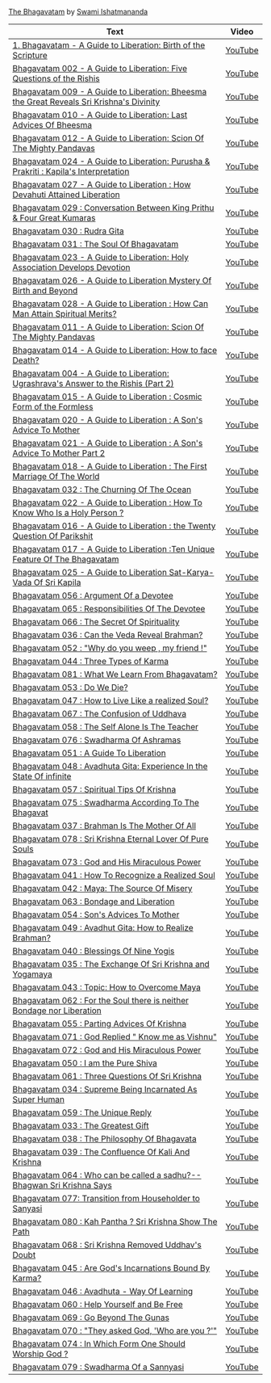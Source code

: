 
[The Bhagavatam](https://en.wikipedia.org/wiki/Bhagavata_Purana) by [Swami Ishatmananda](https://chicagovedanta.org/swami_ishatmananda.html) 

<!--table_content-->

<!--table_content--><!--table_content--><table style="width:100%" id="j_table"><thead><tr><th>Text</th><th>Video</th></tr></thead><tr><td><a href="./Video-1 " target="_black"> 1. Bhagavatam - A Guide to Liberation: Birth of the Scripture</a></td><td><a href="https://www.youtube.com/watch?v=fsiMIuTBrfA " target="_black"> YouTube</a></td></tr><tr><td><a href="./Video-2 " target="_black"> Bhagavatam 002 - A Guide to Liberation: Five Questions of the Rishis</a></td><td><a href="https://www.youtube.com/watch?v=rq_H8sioIMQ " target="_black"> YouTube</a></td></tr><tr><td><a href="./Video-5 " target="_black"> Bhagavatam 009 - A Guide to Liberation: Bheesma the Great Reveals Sri Krishna's Divinity</a></td><td><a href="https://www.youtube.com/watch?v=7WJWzAfBUV4 " target="_black"> YouTube</a></td></tr><tr><td><a href="./Video-6 " target="_black"> Bhagavatam 010 - A Guide to Liberation: Last Advices Of Bheesma</a></td><td><a href="https://www.youtube.com/watch?v=7oyfKxYAYrw " target="_black"> YouTube</a></td></tr><tr><td><a href="./Video-7 " target="_black"> Bhagavatam 012 - A Guide to Liberation: Scion Of The Mighty Pandavas</a></td><td><a href="https://www.youtube.com/watch?v=Jss-LQCyBW0 " target="_black"> YouTube</a></td></tr><tr><td><a href="./Video-8 " target="_black"> Bhagavatam 024 - A Guide to Liberation:  Purusha & Prakriti : Kapila's Interpretation</a></td><td><a href="https://www.youtube.com/watch?v=5fzY1XSS_7g " target="_black"> YouTube</a></td></tr><tr><td><a href="./Video-9 " target="_black"> Bhagavatam 027 - A Guide to Liberation : How Devahuti Attained Liberation</a></td><td><a href="https://www.youtube.com/watch?v=D99atc8jk9E " target="_black"> YouTube</a></td></tr><tr><td><a href="./Video-10 " target="_black"> Bhagavatam 029 : Conversation Between King Prithu & Four Great Kumaras</a></td><td><a href="https://www.youtube.com/watch?v=ErG1OJlZVJo " target="_black"> YouTube</a></td></tr><tr><td><a href="./Video-11 " target="_black"> Bhagavatam 030 : Rudra Gita</a></td><td><a href="https://www.youtube.com/watch?v=CSKGHuXspcA " target="_black"> YouTube</a></td></tr><tr><td><a href="./Video-12 " target="_black"> Bhagavatam 031 : The Soul Of Bhagavatam</a></td><td><a href="https://www.youtube.com/watch?v=KRcyMprw3pk " target="_black"> YouTube</a></td></tr><tr><td><a href="./Video-13 " target="_black"> Bhagavatam 023 - A Guide to Liberation: Holy Association Develops Devotion</a></td><td><a href="https://www.youtube.com/watch?v=LegHC0f2Zxc " target="_black"> YouTube</a></td></tr><tr><td><a href="./Video-14 " target="_black"> Bhagavatam 026 - A Guide to Liberation Mystery Of Birth and Beyond</a></td><td><a href="https://www.youtube.com/watch?v=Q2rnUrmbRfY " target="_black"> YouTube</a></td></tr><tr><td><a href="./Video-16 " target="_black"> Bhagavatam 028 - A Guide to Liberation : How Can Man Attain Spiritual Merits?</a></td><td><a href="https://www.youtube.com/watch?v=V1Mox3isJjE " target="_black"> YouTube</a></td></tr><tr><td><a href="./Video-18 " target="_black"> Bhagavatam 011 - A Guide to Liberation: Scion Of The Mighty Pandavas</a></td><td><a href="https://www.youtube.com/watch?v=cvH0bouXHTY " target="_black"> YouTube</a></td></tr><tr><td><a href="./Video-19 " target="_black"> Bhagavatam 014 - A Guide to Liberation: How to face Death?</a></td><td><a href="https://www.youtube.com/watch?v=WACGvAU1NSg " target="_black"> YouTube</a></td></tr><tr><td><a href="./Video-21 " target="_black"> Bhagavatam 004 - A Guide to Liberation: Ugrashrava's Answer to the Rishis (Part 2)</a></td><td><a href="https://www.youtube.com/watch?v=iHkJTeUzbfY " target="_black"> YouTube</a></td></tr><tr><td><a href="./Video-22 " target="_black"> Bhagavatam 015 - A Guide to Liberation :  Cosmic Form of the Formless</a></td><td><a href="https://www.youtube.com/watch?v=YezwBtEgOiI " target="_black"> YouTube</a></td></tr><tr><td><a href="./Video-23 " target="_black"> Bhagavatam 020 - A Guide to Liberation : A Son's Advice To Mother</a></td><td><a href="https://www.youtube.com/watch?v=b9PnMqFFbMY " target="_black"> YouTube</a></td></tr><tr><td><a href="./Video-24 " target="_black"> Bhagavatam 021 - A Guide to Liberation : A Son's Advice To Mother Part 2</a></td><td><a href="https://www.youtube.com/watch?v=_Kv-mW2ckeU " target="_black"> YouTube</a></td></tr><tr><td><a href="./Video-25 " target="_black"> Bhagavatam 018 - A Guide to Liberation : The First Marriage Of The World</a></td><td><a href="https://www.youtube.com/watch?v=e8v5ExW-3lA " target="_black"> YouTube</a></td></tr><tr><td><a href="./Video-28 " target="_black"> Bhagavatam 032 : The Churning Of The Ocean</a></td><td><a href="https://www.youtube.com/watch?v=mCeLB0U4lsY " target="_black"> YouTube</a></td></tr><tr><td><a href="./Video-29 " target="_black"> Bhagavatam 022 - A Guide to Liberation : How To Know Who Is a Holy Person ?</a></td><td><a href="https://www.youtube.com/watch?v=qoqKf6rBeAg " target="_black"> YouTube</a></td></tr><tr><td><a href="./Video-30 " target="_black"> Bhagavatam 016 - A Guide to Liberation : the Twenty Question Of Parikshit</a></td><td><a href="https://www.youtube.com/watch?v=zkkVXjx4jRI " target="_black"> YouTube</a></td></tr><tr><td><a href="./Video-31 " target="_black"> Bhagavatam 017 - A Guide to Liberation :Ten Unique Feature Of The Bhagavatam</a></td><td><a href="https://www.youtube.com/watch?v=tJ41UHnKRBI " target="_black"> YouTube</a></td></tr><tr><td><a href="./Video-32 " target="_black"> Bhagavatam 025 - A Guide to Liberation Sat-Karya-Vada Of Sri Kapila</a></td><td><a href="https://www.youtube.com/watch?v=x84VZJgMERA " target="_black"> YouTube</a></td></tr><tr><td><a href="./Video-33 " target="_black"> Bhagavatam 056 : Argument Of a Devotee</a></td><td><a href="https://www.youtube.com/watch?v=0S5LVJbOWn0 " target="_black"> YouTube</a></td></tr><tr><td><a href="./Video-34 " target="_black"> Bhagavatam 065 : Responsibilities Of The Devotee</a></td><td><a href="https://www.youtube.com/watch?v=-5SNInj8lrg " target="_black"> YouTube</a></td></tr><tr><td><a href="./Video-35 " target="_black"> Bhagavatam 066 : The Secret Of Spirituality</a></td><td><a href="https://www.youtube.com/watch?v=-HhnLjnQ5s8 " target="_black"> YouTube</a></td></tr><tr><td><a href="./Video-36 " target="_black"> Bhagavatam 036  :  Can the Veda Reveal Brahman?</a></td><td><a href="https://www.youtube.com/watch?v=2Ou2sce9irQ " target="_black"> YouTube</a></td></tr><tr><td><a href="./Video-37 " target="_black"> Bhagavatam 052 : "Why do you weep , my friend !"</a></td><td><a href="https://www.youtube.com/watch?v=6wFRLJ5umf4 " target="_black"> YouTube</a></td></tr><tr><td><a href="./Video-38 " target="_black"> Bhagavatam 044 : Three Types of Karma</a></td><td><a href="https://www.youtube.com/watch?v=8BVn7bpet6Y " target="_black"> YouTube</a></td></tr><tr><td><a href="./Video-39 " target="_black"> Bhagavatam 081 : What We Learn From Bhagavatam?</a></td><td><a href="https://www.youtube.com/watch?v=A9UvDeomltM " target="_black"> YouTube</a></td></tr><tr><td><a href="./Video-40 " target="_black"> Bhagavatam 053 : Do We Die?</a></td><td><a href="https://www.youtube.com/watch?v=AlovywuXMLQ " target="_black"> YouTube</a></td></tr><tr><td><a href="./Video-41 " target="_black"> Bhagavatam 047 : How to Live Like a realized Soul?</a></td><td><a href="https://www.youtube.com/watch?v=B1EXfFbqNm0 " target="_black"> YouTube</a></td></tr><tr><td><a href="./Video-42 " target="_black"> Bhagavatam 067 : The Confusion of Uddhava</a></td><td><a href="https://www.youtube.com/watch?v=BzYQ5zBNzUA " target="_black"> YouTube</a></td></tr><tr><td><a href="./Video-43 " target="_black"> Bhagavatam 058 : The Self Alone Is The Teacher</a></td><td><a href="https://www.youtube.com/watch?v=D6dr9AmmElE " target="_black"> YouTube</a></td></tr><tr><td><a href="./Video-44 " target="_black"> Bhagavatam 076 : Swadharma Of Ashramas</a></td><td><a href="https://www.youtube.com/watch?v=DBvBYKEpz1Q " target="_black"> YouTube</a></td></tr><tr><td><a href="./Video-45 " target="_black"> Bhagavatam 051 : A Guide To Liberation</a></td><td><a href="https://www.youtube.com/watch?v=DZ9NoEb7cBM " target="_black"> YouTube</a></td></tr><tr><td><a href="./Video-46 " target="_black"> Bhagavatam 048 : Avadhuta Gita: Experience In the State Of infinite</a></td><td><a href="https://www.youtube.com/watch?v=IG8_Dit_lI8 " target="_black"> YouTube</a></td></tr><tr><td><a href="./Video-47 " target="_black"> Bhagavatam 057 : Spiritual Tips Of Krishna</a></td><td><a href="https://www.youtube.com/watch?v=JUCougp8_1I " target="_black"> YouTube</a></td></tr><tr><td><a href="./Video-48 " target="_black"> Bhagavatam 075 : Swadharma According To The Bhagavat</a></td><td><a href="https://www.youtube.com/watch?v=Jv91oYpqesU " target="_black"> YouTube</a></td></tr><tr><td><a href="./Video-49 " target="_black"> Bhagavatam 037 : Brahman Is The Mother Of All</a></td><td><a href="https://www.youtube.com/watch?v=MYys0Jk99fw " target="_black"> YouTube</a></td></tr><tr><td><a href="./Video-50 " target="_black"> Bhagavatam 078 : Sri Krishna Eternal Lover Of Pure Souls</a></td><td><a href="https://www.youtube.com/watch?v=NKVtOReNZdQ " target="_black"> YouTube</a></td></tr><tr><td><a href="./Video-51 " target="_black"> Bhagavatam 073 : God and His Miraculous Power</a></td><td><a href="https://www.youtube.com/watch?v=PPvNVn-Y5WU " target="_black"> YouTube</a></td></tr><tr><td><a href="./Video-52 " target="_black"> Bhagavatam 041 : How To Recognize a Realized Soul</a></td><td><a href="https://www.youtube.com/watch?v=PVYCkT_P1nw " target="_black"> YouTube</a></td></tr><tr><td><a href="./Video-53 " target="_black"> Bhagavatam 042 : Maya: The Source Of Misery</a></td><td><a href="https://www.youtube.com/watch?v=Qobh_4wA4B0 " target="_black"> YouTube</a></td></tr><tr><td><a href="./Video-54 " target="_black"> Bhagavatam 063 : Bondage and Liberation</a></td><td><a href="https://www.youtube.com/watch?v=UtZ8EFsNzko " target="_black"> YouTube</a></td></tr><tr><td><a href="./Video-55 " target="_black"> Bhagavatam 054 : Son's Advices To Mother</a></td><td><a href="https://www.youtube.com/watch?v=VGWGm9bLSN4 " target="_black"> YouTube</a></td></tr><tr><td><a href="./Video-56 " target="_black"> Bhagavatam 049 : Avadhut Gita: How to Realize Brahman?</a></td><td><a href="https://www.youtube.com/watch?v=WcLWUU5HMR0 " target="_black"> YouTube</a></td></tr><tr><td><a href="./Video-57 " target="_black"> Bhagavatam 040 : Blessings Of Nine Yogis</a></td><td><a href="https://www.youtube.com/watch?v=YtUFF_9hTIM " target="_black"> YouTube</a></td></tr><tr><td><a href="./Video-58 " target="_black"> Bhagavatam 035 : The Exchange Of Sri Krishna and Yogamaya</a></td><td><a href="https://www.youtube.com/watch?v=ZK-2wqc4mzc " target="_black"> YouTube</a></td></tr><tr><td><a href="./Video-59 " target="_black"> Bhagavatam 043 : Topic: How to Overcome Maya</a></td><td><a href="https://www.youtube.com/watch?v=_sVmOv5_OPY " target="_black"> YouTube</a></td></tr><tr><td><a href="./Video-60 " target="_black"> Bhagavatam 062 : For the Soul there is neither Bondage nor Liberation</a></td><td><a href="https://www.youtube.com/watch?v=c1I2_MyuewQ " target="_black"> YouTube</a></td></tr><tr><td><a href="./Video-61 " target="_black"> Bhagavatam 055 : Parting Advices Of Krishna</a></td><td><a href="https://www.youtube.com/watch?v=c5TYwoT45PM " target="_black"> YouTube</a></td></tr><tr><td><a href="./Video-62 " target="_black"> Bhagavatam 071 : God Replied " Know me as Vishnu"</a></td><td><a href="https://www.youtube.com/watch?v=cBOVOzZh23o " target="_black"> YouTube</a></td></tr><tr><td><a href="./Video-63 " target="_black"> Bhagavatam 072 : God and His Miraculous Power</a></td><td><a href="https://www.youtube.com/watch?v=dyVyICqxglo " target="_black"> YouTube</a></td></tr><tr><td><a href="./Video-64 " target="_black"> Bhagavatam 050 : I am the Pure Shiva</a></td><td><a href="https://www.youtube.com/watch?v=gQ9HJ0kkSo8 " target="_black"> YouTube</a></td></tr><tr><td><a href="./Video-65 " target="_black"> Bhagavatam 061 : Three Questions Of Sri Krishna</a></td><td><a href="https://www.youtube.com/watch?v=gS2WYO10KM8 " target="_black"> YouTube</a></td></tr><tr><td><a href="./Video-66 " target="_black"> Bhagavatam 034 : Supreme Being Incarnated As Super Human</a></td><td><a href="https://www.youtube.com/watch?v=gYBIEDd8fJc " target="_black"> YouTube</a></td></tr><tr><td><a href="./Video-67 " target="_black"> Bhagavatam 059 : The Unique Reply</a></td><td><a href="https://www.youtube.com/watch?v=g_FdXR7EOPg " target="_black"> YouTube</a></td></tr><tr><td><a href="./Video-68 " target="_black"> Bhagavatam 033 : The Greatest Gift</a></td><td><a href="https://www.youtube.com/watch?v=kHe2-Uv_d-g " target="_black"> YouTube</a></td></tr><tr><td><a href="./Video-69 " target="_black"> Bhagavatam 038 : The Philosophy Of Bhagavata</a></td><td><a href="https://www.youtube.com/watch?v=t3L8ZeVkoWU " target="_black"> YouTube</a></td></tr><tr><td><a href="./Video-70 " target="_black"> Bhagavatam 039 : The Confluence Of Kali And Krishna</a></td><td><a href="https://www.youtube.com/watch?v=w_ly-R0L0Is " target="_black"> YouTube</a></td></tr><tr><td><a href="./Video-71 " target="_black"> Bhagavatam 064 : Who can be called a sadhu?-- Bhagwan Sri Krishna Says</a></td><td><a href="https://www.youtube.com/watch?v=m-rBAPXX9pc " target="_black"> YouTube</a></td></tr><tr><td><a href="./Video-72 " target="_black"> Bhagavatam 077: Transition from Householder to Sanyasi</a></td><td><a href="https://www.youtube.com/watch?v=jNU9_Z5WXbw " target="_black"> YouTube</a></td></tr><tr><td><a href="./Video-73 " target="_black"> Bhagavatam 080 : Kah Pantha ? Sri Krishna Show The Path</a></td><td><a href="https://www.youtube.com/watch?v=f4eMyJ1bzCk " target="_black"> YouTube</a></td></tr><tr><td><a href="./Video-74 " target="_black"> Bhagavatam 068 : Sri Krishna Removed Uddhav's Doubt</a></td><td><a href="https://www.youtube.com/watch?v=k3BoaHDFhh4 " target="_black"> YouTube</a></td></tr><tr><td><a href="./Video-75 " target="_black"> Bhagavatam 045 :  Are God's Incarnations Bound By Karma?</a></td><td><a href="https://www.youtube.com/watch?v=z1nbnr3Gdis " target="_black"> YouTube</a></td></tr><tr><td><a href="./Video-76 " target="_black"> Bhagavatam 046 : Avadhuta - Way Of Learning</a></td><td><a href="https://www.youtube.com/watch?v=m8iTxV1rvYk " target="_black"> YouTube</a></td></tr><tr><td><a href="./Video-77 " target="_black"> Bhagavatam 060 : Help Yourself and Be Free</a></td><td><a href="https://www.youtube.com/watch?v=t-53T51b08I " target="_black"> YouTube</a></td></tr><tr><td><a href="./Video-78 " target="_black"> Bhagavatam 069 : Go Beyond The Gunas</a></td><td><a href="https://www.youtube.com/watch?v=qyVwX2foTbU " target="_black"> YouTube</a></td></tr><tr><td><a href="./Video-79 " target="_black"> Bhagavatam 070 : "They asked God, 'Who are you ?'"</a></td><td><a href="https://www.youtube.com/watch?v=nNH82RCCc6s " target="_black"> YouTube</a></td></tr><tr><td><a href="./Video-80 " target="_black"> Bhagavatam 074 : In Which Form One Should Worship God ?</a></td><td><a href="https://www.youtube.com/watch?v=y90aVx8qzhU " target="_black"> YouTube</a></td></tr><tr><td><a href="./Video-81 " target="_black"> Bhagavatam 079 : Swadharma Of a Sannyasi</a></td><td><a href="https://www.youtube.com/watch?v=m2y53PBQHKM " target="_black"> YouTube</a></td></tr></table>